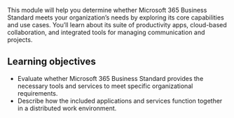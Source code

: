 This module will help you determine whether Microsoft 365 Business Standard meets your organization’s needs by exploring its core capabilities and use cases. You’ll learn about its suite of productivity apps, cloud-based collaboration, and integrated tools for managing communication and projects.

## Learning objectives

- Evaluate whether Microsoft 365 Business Standard provides the necessary tools and services to meet specific organizational requirements.
- Describe how the included applications and services function together in a distributed work environment.
